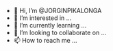 - 👋 Hi, I’m @JORGINPIKALONGA
- 👀 I’m interested in ...
- 🌱 I’m currently learning ...
- 💞️ I’m looking to collaborate on ...
- 📫 How to reach me ...

<!---
JORGINPIKALONGA/JORGINPIKALONGA is a ✨ special ✨ repository because its `README.md` (this file) appears on your GitHub profile.
You can click the Preview link to take a look at your changes.
--->
